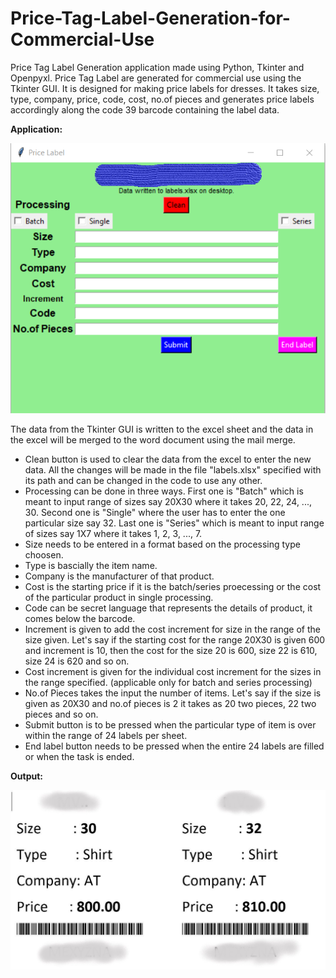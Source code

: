 # Price-Tag-Label-Generation-for-Commercial-Use
Price Tag Label Generation application made using Python, Tkinter and Openpyxl.
Price Tag Label are generated for commercial use using the Tkinter GUI. It is designed for making price labels for dresses. It takes size, type, company, price, code, cost, no.of pieces and generates price labels accordingly along the code 39 barcode containing the label data.

**Application:**

![](tempsnip.png)

The data from the Tkinter GUI is written to the excel sheet and the data in the excel will be merged to the word document using the mail merge.

- Clean button is used to clear the data from the excel to enter the new data. All the changes will be made in the file "labels.xlsx" specified with its path and can be changed in the code to use any other.
- Processing can be done in three ways. First one is "Batch" which is meant to input range of sizes say 20X30 where it takes 20, 22, 24, ..., 30. Second one is "Single" where the user has to enter the one particular size say 32. Last one is "Series" which is meant to input range of sizes say 1X7 where it takes 1, 2, 3, ..., 7.
- Size needs to be entered in a format based on the processing type choosen.
- Type is bascially the item name.
- Company is the manufacturer of that product.
- Cost is the starting price if it is the batch/series proecessing or the cost of the particular product in single processing.
- Code can be secret language that represents the details of product, it comes below the barcode.
- Increment is given to add the cost increment for size in the range of the size given. Let's say if the starting cost for the range 20X30 is given 600 and increment is 10, then the cost for the size 20 is 600, size 22 is 610, size 24 is 620 and so on.
- Cost increment is given for the individual cost increment for the sizes in the range specified. (applicable only for batch and series processing)
- No.of Pieces takes the input the number of items. Let's say if the size is given as 20X30 and no.of pieces is 2 it takes as 20 two pieces, 22 two pieces and so on.
-  Submit button is to be pressed when the particular type of item is over within the range of 24 labels per sheet.
- End label button needs to be pressed when the entire 24 labels are filled or when the task is ended.

**Output:**

![](code.jpg)
